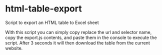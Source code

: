 # html-table-export
Script to export an HTML table to Excel sheet

With this script you can simply copy replace the url and selector name,
copy the export.js contents,
and paste them in the console to execute the script. 
After 3 seconds it will then download the table from the current website.